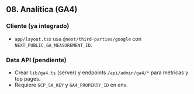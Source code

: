 ## 08. Analítica (GA4)

### Cliente (ya integrado)

- `app/layout.tsx` usa `@next/third-parties/google` con `NEXT_PUBLIC_GA_MEASUREMENT_ID`.

### Data API (pendiente)

- Crear `lib/ga4.ts` (server) y endpoints `/api/admin/ga4/*` para métricas y top pages.
- Requiere `GCP_SA_KEY` y `GA4_PROPERTY_ID` en env.



